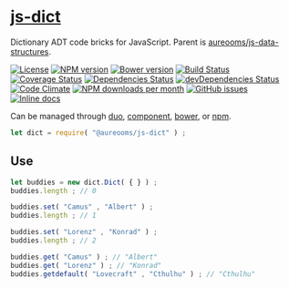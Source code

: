 [js-dict](http://make-github-pseudonymous-again.github.io/js-dict)
==

Dictionary ADT code bricks for JavaScript. Parent is
[aureooms/js-data-structures](https://github.com/aureooms/js-data-structures).

[![License](https://img.shields.io/github/license/aureooms/js-dict.svg?style=flat)](https://raw.githubusercontent.com/aureooms/js-dict/master/LICENSE)
[![NPM version](https://img.shields.io/npm/v/@aureooms/js-dict.svg?style=flat)](https://www.npmjs.org/package/@aureooms/js-dict)
[![Bower version](https://img.shields.io/bower/v/@aureooms/js-dict.svg?style=flat)](http://bower.io/search/?q=@aureooms/js-dict)
[![Build Status](https://img.shields.io/travis/aureooms/js-dict.svg?style=flat)](https://travis-ci.org/aureooms/js-dict)
[![Coverage Status](https://img.shields.io/coveralls/aureooms/js-dict.svg?style=flat)](https://coveralls.io/r/aureooms/js-dict)
[![Dependencies Status](https://img.shields.io/david/aureooms/js-dict.svg?style=flat)](https://david-dm.org/aureooms/js-dict#info=dependencies)
[![devDependencies Status](https://img.shields.io/david/dev/aureooms/js-dict.svg?style=flat)](https://david-dm.org/aureooms/js-dict#info=devDependencies)
[![Code Climate](https://img.shields.io/codeclimate/github/aureooms/js-dict.svg?style=flat)](https://codeclimate.com/github/aureooms/js-dict)
[![NPM downloads per month](https://img.shields.io/npm/dm/@aureooms/js-dict.svg?style=flat)](https://www.npmjs.org/package/@aureooms/js-dict)
[![GitHub issues](https://img.shields.io/github/issues/aureooms/js-dict.svg?style=flat)](https://github.com/aureooms/js-dict/issues)
[![Inline docs](http://inch-ci.org/github/aureooms/js-dict.svg?branch=master&style=shields)](http://inch-ci.org/github/aureooms/js-dict)

Can be managed through [duo](https://github.com/duojs/duo),
[component](https://github.com/componentjs/component),
[bower](https://github.com/bower/bower), or
[npm](https://github.com/npm/npm).

```js
let dict = require( "@aureooms/js-dict" ) ;
```

## Use

```js
let buddies = new dict.Dict( { } ) ;
buddies.length ; // 0

buddies.set( "Camus" , "Albert" ) ;
buddies.length ; // 1

buddies.set( "Lorenz" , "Konrad" ) ;
buddies.length ; // 2

buddies.get( "Camus" ) ; // "Albert"
buddies.get( "Lorenz" ) ; // "Konrad"
buddies.getdefault( "Lovecraft" , "Cthulhu" ) ; // "Cthulhu"
```
